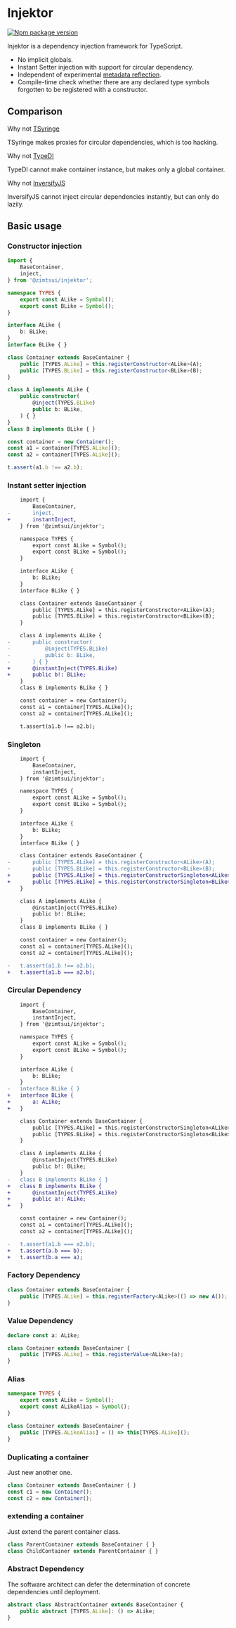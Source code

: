 # Injektor

[![Npm package version](https://badgen.net/npm/v/@zimtsui/injektor)](https://www.npmjs.com/package/@zimtsui/injektor)

Injektor is a dependency injection framework for TypeScript.

- No implicit globals.
- Instant Setter injection with support for circular dependency.
- Independent of experimental [metadata reflection](https://github.com/rbuckton/reflect-metadata).
- Compile-time check whether there are any declared type symbols forgotten to be registered with a constructor.

## Comparison

Why not [TSyringe](https://github.com/microsoft/tsyringe)

TSyringe makes proxies for circular dependencies, which is too hacking.

Why not [TypeDI](https://github.com/typestack/typedi)

TypeDI cannot make container instance, but makes only a global container.

Why not [InversifyJS](https://github.com/inversify/InversifyJS)

InversifyJS cannot inject circular dependencies instantly, but can only do lazily.

## Basic usage

### Constructor injection

```ts
import {
	BaseContainer,
	inject,
} from '@zimtsui/injektor';

namespace TYPES {
	export const ALike = Symbol();
	export const BLike = Symbol();
}

interface ALike {
	b: BLike;
}
interface BLike { }

class Container extends BaseContainer {
	public [TYPES.ALike] = this.registerConstructor<ALike>(A);
	public [TYPES.BLike] = this.registerConstructor<BLike>(B);
}

class A implements ALike {
	public constructor(
		@inject(TYPES.BLike)
		public b: BLike,
	) { }
}
class B implements BLike { }

const container = new Container();
const a1 = container[TYPES.ALike]();
const a2 = container[TYPES.ALike]();

t.assert(a1.b !== a2.b);
```

### Instant setter injection

```diff
	import {
		BaseContainer,
-		inject,
+		instantInject,
	} from '@zimtsui/injektor';

	namespace TYPES {
		export const ALike = Symbol();
		export const BLike = Symbol();
	}

	interface ALike {
		b: BLike;
	}
	interface BLike { }

	class Container extends BaseContainer {
		public [TYPES.ALike] = this.registerConstructor<ALike>(A);
		public [TYPES.BLike] = this.registerConstructor<BLike>(B);
	}

	class A implements ALike {
-		public constructor(
-			@inject(TYPES.BLike)
-			public b: BLike,
-		) { }
+		@instantInject(TYPES.BLike)
+		public b!: BLike;
	}
	class B implements BLike { }

	const container = new Container();
	const a1 = container[TYPES.ALike]();
	const a2 = container[TYPES.ALike]();

	t.assert(a1.b !== a2.b);
```

### Singleton

```diff
	import {
		BaseContainer,
		instantInject,
	} from '@zimtsui/injektor';

	namespace TYPES {
		export const ALike = Symbol();
		export const BLike = Symbol();
	}

	interface ALike {
		b: BLike;
	}
	interface BLike { }

	class Container extends BaseContainer {
-		public [TYPES.ALike] = this.registerConstructor<ALike>(A);
-		public [TYPES.BLike] = this.registerConstructor<BLike>(B);
+		public [TYPES.ALike] = this.registerConstructorSingleton<ALike>(A);
+		public [TYPES.BLike] = this.registerConstructorSingleton<BLike>(B);
	}

	class A implements ALike {
		@instantInject(TYPES.BLike)
		public b!: BLike;
	}
	class B implements BLike { }

	const container = new Container();
	const a1 = container[TYPES.ALike]();
	const a2 = container[TYPES.ALike]();

-	t.assert(a1.b !== a2.b);
+	t.assert(a1.b === a2.b);
```

### Circular Dependency

```diff
	import {
		BaseContainer,
		instantInject,
	} from '@zimtsui/injektor';

	namespace TYPES {
		export const ALike = Symbol();
		export const BLike = Symbol();
	}

	interface ALike {
		b: BLike;
	}
-	interface BLike { }
+	interface BLike {
+		a: ALike;
+	}

	class Container extends BaseContainer {
		public [TYPES.ALike] = this.registerConstructorSingleton<ALike>(A);
		public [TYPES.BLike] = this.registerConstructorSingleton<BLike>(B);
	}

	class A implements ALike {
		@instantInject(TYPES.BLike)
		public b!: BLike;
	}
-	class B implements BLike { }
+	class B implements BLike {
+		@instantInject(TYPES.ALike)
+		public a!: ALike;
+	}

	const container = new Container();
	const a1 = container[TYPES.ALike]();
	const a2 = container[TYPES.ALike]();

-	t.assert(a1.b === a2.b);
+	t.assert(a.b === b);
+	t.assert(b.a === a);
```

### Factory Dependency

```ts
class Container extends BaseContainer {
	public [TYPES.ALike] = this.registerFactory<ALike>(() => new A());
}
```

### Value Dependency

```ts
declare const a: ALike;

class Container extends BaseContainer {
	public [TYPES.ALike] = this.registerValue<ALike>(a);
}
```

### Alias

```ts
namespace TYPES {
	export const ALike = Symbol();
	export const ALikeAlias = Symbol();
}

class Container extends BaseContainer {
	public [TYPES.ALikeAlias] = () => this[TYPES.ALike]();
}
```

### Duplicating a container

Just new another one.

```ts
class Container extends BaseContainer { }
const c1 = new Container();
const c2 = new Container();
```

### extending a container

Just extend the parent container class.

```ts
class ParentContainer extends BaseContainer { }
class ChildContainer extends ParentContainer { }
```

### Abstract Dependency

The software architect can defer the determination of concrete dependencies until deployment.

```ts
abstract class AbstractContainer extends BaseContainer {
	public abstract [TYPES.ALike]: () => ALike;
}
```
